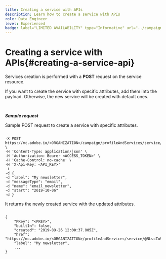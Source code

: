 ```yaml
---
title: Creating a service with APIs
description: Learn how to create a service with APIs
role: Data Engineer
level: Experienced
badge: label="LIMITED AVAILABILITY" type="Informative" url="../campaign-standard-migration-home.md" tooltip="Restricted to Campaign Standard migrated users"
---
```

# Creating a service with APIs{#creating-a-service-api}

Services creation is performed with a **POST** request on the service resource.

If you want to create the service with specific attributes, add them into the payload. Otherwise, the new service will be created with default ones.

<br/>

***Sample request***

Sample POST request to create a service with specific attributes.

```

-X POST https://mc.adobe.io/<ORGANIZATION>/campaign/profileAndServices/service/ \
-H 'Content-Type: application/json' \
-H 'Authorization: Bearer <ACCESS_TOKEN>' \
-H 'Cache-Control: no-cache' \
-H 'X-Api-Key: <API_KEY>'
-i
-d {
-d "label": "My newsletter",
-d "messageType": "email",
-d "name": "email_newsletter",
-d "start": "2019-10-06"
-d }

```

It returns the newly created service with the updated attributes.

```

{
    "PKey": "<PKEY>",
    "builtIn": false,
    "created": "2019-09-26 12:00:37.005Z",
    "href": "https://mc.adobe.io/<ORGANIZATION>/profileAndServices/service/@NLscZuVHxdVu9rPftvrMWFfR1zRIxQGswSOmGLrK09JTF_iWhB0JCUHEndA_vvy__k9mzOYa5NVkcWDcrK8qGh0wygahX9kRcD44kiWWSEceShn3",
    "label": "My newsletter",
    ...
}

```
